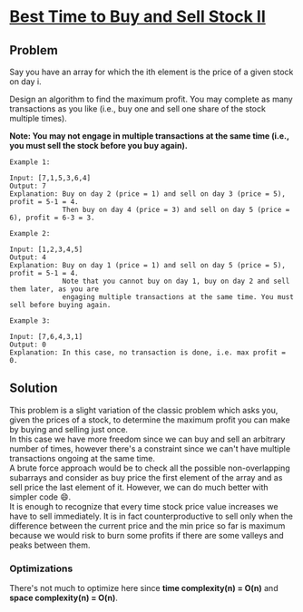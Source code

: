 # [Best Time to Buy and Sell Stock II](https://leetcode.com/explore/other/card/30-day-leetcoding-challenge/528/week-1/3287/)

## Problem

Say you have an array for which the ith element is the price of a given stock on day i.

Design an algorithm to find the maximum profit. You may complete as many transactions as you like (i.e., buy one and sell one share of the stock multiple times).

**Note: You may not engage in multiple transactions at the same time (i.e., you must sell the stock before you buy again).**

```
Example 1:

Input: [7,1,5,3,6,4]
Output: 7
Explanation: Buy on day 2 (price = 1) and sell on day 3 (price = 5), profit = 5-1 = 4.
             Then buy on day 4 (price = 3) and sell on day 5 (price = 6), profit = 6-3 = 3.
```
```
Example 2:

Input: [1,2,3,4,5]
Output: 4
Explanation: Buy on day 1 (price = 1) and sell on day 5 (price = 5), profit = 5-1 = 4.
             Note that you cannot buy on day 1, buy on day 2 and sell them later, as you are
             engaging multiple transactions at the same time. You must sell before buying again.
```
```
Example 3:

Input: [7,6,4,3,1]
Output: 0
Explanation: In this case, no transaction is done, i.e. max profit = 0.
```

## Solution

This problem is a slight variation of the classic problem which asks you, given the prices of a stock, to determine the maximum profit you can make by buying and selling just once.  
In this case we have more freedom since we can buy and sell an arbitrary number of times, however there's a constraint since we can't have multiple transactions ongoing at the same time.  
A brute force approach would be to check all the possible non-overlapping subarrays and consider as buy price the first element of the array and as sell price the last element of it. However, we can do much better with simpler code :smile:.  
It is enough to recognize that every time stock price value increases we have to sell immediately. It is in fact counterproductive to sell only when the difference between the current price and the min price so far is maximum because we would risk to burn some profits if there are some valleys and peaks between them.

### Optimizations
There's not much to optimize here since **time complexity(n) = O(n)** and **space complexity(n) = O(n)**.
